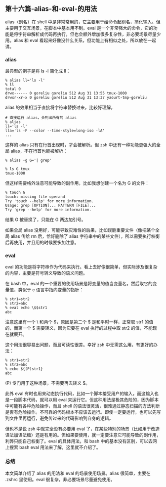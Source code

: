 ## 第十六篇-alias-和-eval-的用法
alias（别名）在 shell 中是非常常用的，它主要用于给命令起别名，简化输入。但主要用于交互场景，在脚本中基本用不到。eval 是一个非常强大的命令，它的功能是将字符串解析成代码再执行，但也会额外增加很多复杂性，非必要场景尽量少用。alias 和 eval 看起来好像没什么关系，但功能上有相似之处，所以放在一起讲。

### alias

最典型的例子是将 ls -l 简化成 ll：

```
% alias ll='ls -l'
% ll
total 0
drwx------ 0 goreliu goreliu 512 Aug 31 13:55 tmux-1000
drwxr-xr-x 0 goreliu goreliu 512 Aug 31 13:37 yaourt-tmp-goreliu
```

alias 的效果相当于直接将字符串替换过来，比较好理解。

```
# 直接运行 alias，会列出所有的 alias
% alias
ll='ls -l'
lla='ls -F --color --time-style=long-iso -lA'
...
```

这样的 alias 只有在行首出现时，才会被解析。但 zsh 中还有一种功能更强大的全局 alias，不在行首也能被解析：

```
% alias -g G='| grep'

% ls G tmux
tmux-1000
```

但这样需要格外注意可能导致的副作用，比如我想创建一个名为 G 的文件：

```
% touch G
touch: missing file operand
Try 'touch --help' for more information.
Usage: grep [OPTION]... PATTERN [FILE]...
Try 'grep --help' for more information.
```

结果 G 被替换了，只能在 G 两边加引号。

如果全局 alias 没用好，可能导致灾难性的后果，比如误删重要文件（像把某个全局 alias 传给 rm 后，恰好删除了 alias 字符串中的某些文件），所以需要执行权衡后再使用，并且用的时候要多加注意。

### eval

eval 的功能是将字符串作为代码来执行。看上去好像很简单，但实际涉及很复杂的内容，主要是符号转义导致的语义问题。

在 bash 中，eval 的一个重要的使用场景是将变量的值当变量名，然后取它的变量值，类似于 c 语言中指向变量的指针：

```
% str1=str2
% str2=abc
% eval echo \$$str1
abc
```

注意这里有一个 \ 和两个 $，原因是第二个 $ 是和平时一样，正常取 str1 的值的，而第一个 $ 需要转义，因为它要在 eval 执行的过程中取 str2 的值，不能现在就展开。

这个用法很容易出问题，而且可读性很差。幸好 zsh 中无需这么用，有更好的办法：

```
% str1=str2
% str2=abc
% echo ${(P)str1}
abc
```

(P) 专门用于这种场景，不需要再去转义 $。

此外 eval 有时也用来动态执行代码，比如一个脚本接受用户的输入，而这输入也是一段脚本代码，就可以用 eval 来运行它。但这种用法是极其危险的，因为脚本中可能有各种危险操作，而且 shell 的语法很灵活，很难通过静态扫描的方法判断是否有危险操作。不可靠的代码根本不应该去运行。即使一定要运行，也可以先写到文件里再运行，避免传过来的代码影响到自身的逻辑。

但也不是说 zsh 中就完全没有必要用 eval 了，在某些特别的场景（比如用于改造语法加语法糖）还是有用的。但如果要使用，就一定要注意它可能导致的副作用，利弊只能自己权衡了。eval 的具体用法，和 bash 中的基本没有区别，可以去网上搜索 bash eval 用法来了解，这里就不介绍了。

### 总结

本文简单介绍了 alias 的用法和 eval 的场景使用场景。alias 很简单，主要在 .zshrc 里使用。eval 很复杂，非必要场景尽量避免使用。
